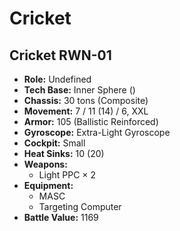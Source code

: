 # Cricket
## Cricket RWN-01
- **Role:** Undefined
- **Tech Base:** Inner Sphere ()
- **Chassis:** 30 tons (Composite)
- **Movement:** 7 / 11 (14) / 6, XXL
- **Armor:** 105 (Ballistic Reinforced)
- **Gyroscope:** Extra-Light Gyroscope
- **Cockpit:** Small
- **Heat Sinks:** 10 (20)
- **Weapons:**
  - Light PPC × 2
- **Equipment:**
  - MASC
  - Targeting Computer
- **Battle Value:** 1169

